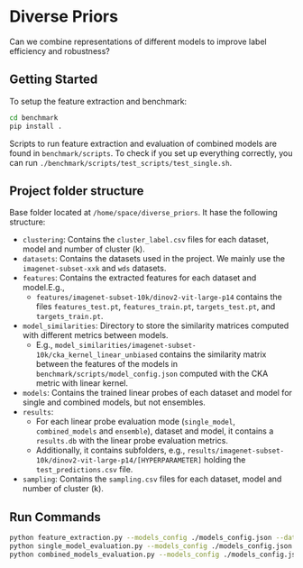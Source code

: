 # Diverse Priors

Can we combine representations of different models to improve label efficiency and robustness?

## Getting Started

To setup the feature extraction and benchmark:

```bash
cd benchmark
pip install .
```

Scripts to run feature extraction and evaluation of combined models are found in `benchmark/scripts`.
To check if you set up everything correctly, you can run `./benchmark/scripts/test_scripts/test_single.sh`.

## Project folder structure

Base folder located at `/home/space/diverse_priors`. It hase the following structure:

- `clustering`: Contains the `cluster_label.csv` files for each dataset, model and number of cluster (k).
- `datasets`: Contains the datasets used in the project. We mainly use the `imagenet-subset-xxk` and `wds` datasets.
- `features`: Contains the extracted features for each dataset and model.E.g.,
    - `features/imagenet-subset-10k/dinov2-vit-large-p14` contains the
      files `features_test.pt`, `features_train.pt`, `targets_test.pt`, and `targets_train.pt`.
- `model_similarities`: Directory to store the similarity matrices computed with different metrics between models.
    - E.g., `model_similarities/imagenet-subset-10k/cka_kernel_linear_unbiased` contains the similarity matrix between
      the features of the models in `benchmark/scripts/model_config.json` computed with the CKA metric with linear
      kernel.
- `models`: Contains the trained linear probes of each dataset and model for single and combined models, but not
  ensembles.
- `results`:
    - For each linear probe evaluation mode (`single_model`, `combined_models` and `ensemble`), dataset and model, it
      contains a `results.db` with the linear probe evaluation metrics.
    - Additionally, it contains subfolders, e.g., `results/imagenet-subset-10k/dinov2-vit-large-p14/[HYPERPARAMETER]`
      holding the `test_predictions.csv` file.
- `sampling`: Contains the `sampling.csv` files for each dataset, model and number of cluster (k).

## Run Commands

```bash 
python feature_extraction.py --models_config ./models_config.json --datasets "wds/imagenet1k wds/imagenetv2 wds/imagenet-a wds/imagenet-r wds/imagenet_sketch"
python single_model_evaluation.py --models_config ./models_config.json --datasets "wds/imagenet1k wds/imagenetv2 wds/imagenet-a wds/imagenet-r wds/imagenet_sketch"
python combined_models_evaluation.py --models_config ./models_config.json  --sampling_folder  models_3-samples_10 models_4-samples_10 --datasets "wds/imagenetv2 wds/imagenet-a wds/imagenet-r wds/imagenet_sketch"
```